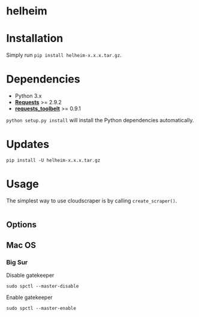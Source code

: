 # helheim

# Installation

Simply run `pip install helheim-x.x.x.tar.gz`. 

# Dependencies

- Python 3.x
- **[Requests](https://github.com/kennethreitz/requests)** >= 2.9.2
- **[requests_toolbelt](https://pypi.org/project/requests-toolbelt/)** >= 0.9.1

`python setup.py install` will install the Python dependencies automatically. 


# Updates

```
pip install -U helheim-x.x.x.tar.gz
```

# Usage

The simplest way to use cloudscraper is by calling `create_scraper()`.

```python
```

## Options

## Mac OS
### Big Sur

Disable gatekeeper
```
sudo spctl --master-disable
```

Enable gatekeeper
```
sudo spctl --master-enable
```
